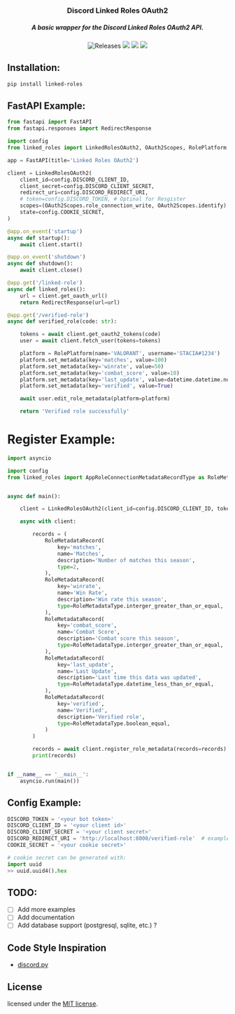 <h3 align="center">
	Discord Linked Roles OAuth2
</h3>
<h5 align="center">
  A basic wrapper for the Discord Linked Roles OAuth2 API.
</h5>

<p align="center">
    <img alt="Releases" src="https://img.shields.io/github/release/staciax/discord-linked-roles.svg?style=for-the-badge&logo=github&color=F2CDCD&logoColor=D9E0EE&labelColor=302D41"/></a>
	<a href="https://github.com/staciax/discord-linked-roles/stargazers"><img src="https://img.shields.io/github/stars/staciax/discord-linked-roles?colorA=363a4f&colorB=b7bdf8&style=for-the-badge"></a>
	<a href="https://github.com/staciax/discord-linked-roles/issues"><img src="https://img.shields.io/github/issues/staciax/discord-linked-roles?colorA=363a4f&colorB=f5a97f&style=for-the-badge"></a>
	<a href="https://github.com/staciax/discord-linked-roles/contributors"><img src="https://img.shields.io/github/contributors/staciax/discord-linked-roles?colorA=363a4f&colorB=a6da95&style=for-the-badge"></a>
</p>

<!-- https://github.com/catppuccin color style -->

## Installation:
```sh
pip install linked-roles
```

## FastAPI Example:
```py
from fastapi import FastAPI
from fastapi.responses import RedirectResponse

import config
from linked_roles import LinkedRolesOAuth2, OAuth2Scopes, RolePlatform

app = FastAPI(title='Linked Roles OAuth2')

client = LinkedRolesOAuth2(
    client_id=config.DISCORD_CLIENT_ID,
    client_secret=config.DISCORD_CLIENT_SECRET,
    redirect_uri=config.DISCORD_REDIRECT_URI,
    # token=config.DISCORD_TOKEN, # Optinal for Resgister
    scopes=(OAuth2Scopes.role_connection_write, OAuth2Scopes.identify),
    state=config.COOKIE_SECRET,
)

@app.on_event('startup')
async def startup():
    await client.start()

@app.on_event('shutdown')
async def shutdown():
    await client.close()

@app.get('/linked-role')
async def linked_roles():
    url = client.get_oauth_url()
    return RedirectResponse(url=url)

@app.get('/verified-role')
async def verified_role(code: str):

    tokens = await client.get_oauth2_tokens(code)
    user = await client.fetch_user(tokens=tokens)

    platform = RolePlatform(name='VALORANT', username='STACIA#1234')
    platform.set_metadata(key='matches', value=100)
    platform.set_metadata(key='winrate', value=50)
    platform.set_metadata(key='combat_score', value=10)
    platform.set_metadata(key='last_update', value=datetime.datetime.now())
    platform.set_metadata(key='verified', value=True)

    await user.edit_role_metadata(platform=platform)

    return 'Verified role successfully'
```

# Register Example:
```py
import asyncio

import config
from linked_roles import AppRoleConnectionMetadataRecordType as RoleMetadataType, LinkedRolesOAuth2, RoleMetadataRecord


async def main():

    client = LinkedRolesOAuth2(client_id=config.DISCORD_CLIENT_ID, token=config.DISCORD_TOKEN)

    async with client:

        records = (
            RoleMetadataRecord(
                key='matches',
                name='Matches',
                description='Number of matches this season',
                type=2,
            ),
            RoleMetadataRecord(
                key='winrate',
                name='Win Rate',
                description='Win rate this season',
                type=RoleMetadataType.interger_greater_than_or_equal,
            ),
            RoleMetadataRecord(
                key='combat_score',
                name='Combat Score',
                description='Combat score this season',
                type=RoleMetadataType.interger_greater_than_or_equal,
            ),
            RoleMetadataRecord(
                key='last_update',
                name='Last Update',
                description='Last time this data was updated',
                type=RoleMetadataType.datetime_less_than_or_equal,
            ),
            RoleMetadataRecord(
                key='verified',
                name='Verified',
                description='Verified role',
                type=RoleMetadataType.boolean_equal,
            )
        )

        records = await client.register_role_metadata(records=records)
        print(records)


if __name__ == '__main__':
    asyncio.run(main())

```
## Config Example:
```py
DISCORD_TOKEN = '<your bot token>'
DISCORD_CLIENT_ID = '<your client id>'
DISCORD_CLIENT_SECRET = '<your client secret>'
DISCORD_REDIRECT_URI = 'http://localhost:8000/verified-role'  # example redirect uri
COOKIE_SECRET = '<your cookie secret>'

# cookie secret can be generated with:
import uuid
>> uuid.uuid4().hex
```

## TODO:
- [ ] Add more examples
- [ ] Add documentation
- [ ] Add database support (postgresql, sqlite, etc.) ?

<!-- code style, inspiration is discord.py -->
## Code Style Inspiration
<!-- https://github.com/Rapptz/discord.py -->
- [discord.py](https://github.com/Rapptz/discord.py)

## License
licensed under the [MIT license](LICENSE).
